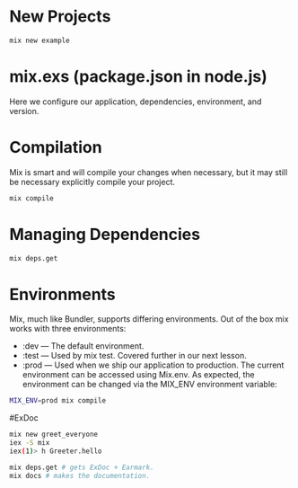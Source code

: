 # New Projects
```sh
mix new example
```

# mix.exs (package.json in node.js)
  Here we configure our application, dependencies, environment, and version.

# Compilation
  Mix is smart and will compile your changes when necessary, but it may still be necessary explicitly compile your project.
```sh
mix compile
```
# Managing Dependencies
```sh
mix deps.get
```
# Environments
 Mix, much like Bundler, supports differing environments. Out of the box mix works with three environments:
 * :dev — The default environment.
 * :test — Used by mix test. Covered further in our next lesson.
 * :prod — Used when we ship our application to production.
The current environment can be accessed using Mix.env. As expected, the environment can be changed via the MIX_ENV environment variable:
```sh
MIX_ENV=prod mix compile
```

#ExDoc

```sh
mix new greet_everyone
iex -S mix
iex(1)> h Greeter.hello
```
```sh
mix deps.get # gets ExDoc + Earmark.
mix docs # makes the documentation.
```
